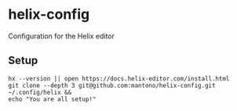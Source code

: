 # helix-config
Configuration for the Helix editor

## Setup
```shell
hx --version || open https://docs.helix-editor.com/install.html
git clone --depth 3 git@github.com:mantono/helix-config.git ~/.config/helix &&
echo "You are all setup!"
```

